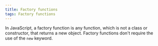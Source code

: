 ```yaml
---
title: Factory functions
tags: Factory functions
---
```


In JavaScript, a factory function is any function, which is not a class or constructor, that returns a new object.
Factory functions don't require the use of the `new` keyword.
